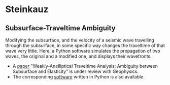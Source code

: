 # Steinkauz

## Subsurface-Traveltime Ambiguity

Modifying the subsurface, and the velocity of a seismic wave travelling through the subsurface, in some specific way changes the traveltime of that wave very little. Here, a Python software simulates the propagation of two waves, the original and a modified one, and displays their wavefronts. 
- A [paper](https://github.com/bjornrommel/steinkauz/tree/master/project/ambiguity/BjörnRommel.WeaklyAnellipticalTraveltimeAnalysis.pdf) "Weakly-Anelliptical Traveltime Analysis: Ambiguity between Subsurface and Elasticity" is under review with Geophysics. 
- The corresponding [software](https://github.com/bjornrommel/steinkauz/blob/master/project/ambiguity/ambiguity-as_used_for_manuscript.py) written in Python is also available.

